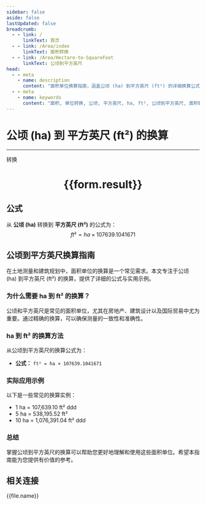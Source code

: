 ```yaml
---
sidebar: false
aside: false
lastUpdated: false
breadcrumb:
  - - link: /
      linkText: 首页
  - - link: /Area/index
      linkText: 面积转换
  - - link: /Area/Hectare-to-SquareFoot
      linkText: 公顷到平方英尺
head:
  - - meta
    - name: description
      content: "面积单位换算指南，涵盖公顷 (ha) 到平方英尺 (ft²) 的详细换算公式与说明。"
  - - meta
    - name: keywords
      content: "面积, 单位转换, 公顷, 平方英尺, ha, ft², 公顷到平方英尺, 面积转换指南"
---
```

# 公顷 (ha) 到 平方英尺 (ft²) 的换算
---
<script setup>
import { onMounted, reactive, inject, ref } from 'vue'
import { NButton, NForm, NFormItem, NInput, NInputNumber, NSelect, NCard, useMessage,NGrid ,NGi } from 'naive-ui'
import { defineClientComponent } from 'vitepress'
import { Area } from '../../files';

const convert = inject('convert')

const form = reactive({
  number: null,
  result: '',
})

const convertHandler = () => {
  if (form.number !== null && !isNaN(form.number)) {
    const convertedValue = parseFloat(form.number) * 107639.1041671
    form.result = `${form.number}ha = ${convertedValue.toFixed(2)}ft²`
  } else {
    form.result = '请输入有效的数值。'
  }
}
</script>

<n-form size="large" :model="form">
  <n-form-item label="公顷 (ha)">
    <n-input-number v-model:value="form.number" placeholder="输入公顷" style="width: 100%" />
  </n-form-item>
  <n-form-item>
    <n-button type="primary" @click="convertHandler" block>转换</n-button>
  </n-form-item>
</n-form>

<n-card  embedded :bordered="false" hoverable>
  <div  style="text-align:center">
    <h1>{{form.result}}</h1>
  </div>
</n-card>

## 公式

从 **公顷 (ha)** 转换到 **平方英尺 (ft²)** 的公式为：
$$ ft² = ha \times 107639.1041671 $$

## 公顷到平方英尺换算指南

在土地测量和建筑规划中，面积单位的换算是一个常见需求。本文专注于公顷 (ha) 到平方英尺 (ft²) 的换算，提供了详细的公式与实用示例。

### 为什么需要 ha 到 ft² 的换算？

公顷和平方英尺是常见的面积单位，尤其在房地产、建筑设计以及国际贸易中尤为重要。通过精确的换算，可以确保测量的一致性和准确性。

### ha 到 ft² 的换算方法

从公顷到平方英尺的换算公式为：

- **公式：** `ft² = ha × 107639.1041671`

### 实际应用示例

以下是一些常见的换算实例：

- 1 ha = 107,639.10 ft²
ddd
- 5 ha = 538,195.52 ft²
- 10 ha = 1,076,391.04 ft²
ddd

### 总结

掌握公顷到平方英尺的换算可以帮助您更好地理解和使用这些面积单位。希望本指南能为您提供有价值的参考。

## 相关连接
<n-grid x-gap="12" :cols="3">
  <n-gi v-for="(file, index) in Area" :key="index">
    <n-button
      text
      tag="a"
      :href="file.path"
      type="primary"
    >
      {{file.name}}
    </n-button>
  </n-gi>
</n-grid>